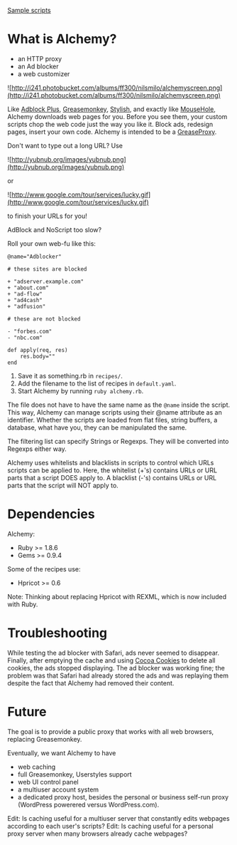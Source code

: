 [Sample scripts](http://yellosoft-alchemy.googlecode.com/svn/trunk/recipes/)

# What is Alchemy? #

  * an HTTP proxy
  * an Ad blocker
  * a web customizer

![http://i241.photobucket.com/albums/ff300/nilsmilo/alchemyscreen.png](http://i241.photobucket.com/albums/ff300/nilsmilo/alchemyscreen.png)

Like [Adblock Plus](http://adblockplus.org/en/), [Greasemonkey](http://www.greasespot.net/), [Stylish](http://userstyles.org/stylish/), and exactly like [MouseHole](http://code.whytheluckystiff.net/mouseHole/), Alchemy downloads web pages for you. Before you see them, your custom scripts chop the web code just the way you like it. Block ads, redesign pages, insert your own code. Alchemy is intended to be a [GreaseProxy](http://www.mnot.net/blog/2005/05/09/greasemonkey).

Don't want to type out a long URL? Use

![http://yubnub.org/images/yubnub.png](http://yubnub.org/images/yubnub.png)

or

![http://www.google.com/tour/services/lucky.gif](http://www.google.com/tour/services/lucky.gif)

to finish your URLs for you!

AdBlock and NoScript too slow?

Roll your own web-fu like this:

```
@name="Adblocker"

# these sites are blocked

+ "adserver.example.com"
+ "about.com"
+ "ad-flow"
+ "ad4cash"
+ "adfusion"

# these are not blocked

- "forbes.com"
- "nbc.com"

def apply(req, res)
    res.body=""
end
```

  1. Save it as something.rb in `recipes/`.
  1. Add the filename to the list of recipes in `default.yaml`.
  1. Start Alchemy by running `ruby alchemy.rb`.

The file does not have to have the same name as the `@name` inside the script. This way, Alchemy can manage scripts using their @name attribute as an identifier. Whether the scripts are loaded from flat files, string buffers, a database, what have you, they can be manipulated the same.

The filtering list can specify Strings or Regexps. They will be converted into Regexps either way.

Alchemy uses whitelists and blacklists in scripts to control which URLs scripts can be applied to. Here, the whitelist (+'s) contains URLs or URL parts that a script DOES apply to. A blacklist (-'s) contains URLs or URL parts that the script will NOT apply to.

# Dependencies #

Alchemy:
  * Ruby >= 1.8.6
  * Gems >= 0.9.4

Some of the recipes use:
  * Hpricot >= 0.6

Note: Thinking about replacing Hpricot with REXML, which is now included with Ruby.

# Troubleshooting #

While testing the ad blocker with Safari, ads never seemed to disappear. Finally, after emptying the cache and using [Cocoa Cookies](http://ditchnet.org/cocoacookies/) to delete all cookies, the ads stopped displaying. The ad blocker was working fine; the problem was that Safari had already stored the ads and was replaying them despite the fact that Alchemy had removed their content.

# Future #

The goal is to provide a public proxy that works with all web browsers, replacing Greasemonkey.

Eventually, we want Alchemy to have

  * web caching
  * full Greasemonkey, Userstyles support
  * web UI control panel
  * a multiuser account system
  * a dedicated proxy host, besides the personal or business self-run proxy (WordPress powerered versus WordPress.com).

Edit: Is caching useful for a multiuser server that constantly edits webpages according to each user's scripts?
Edit: Is caching useful for a personal proxy server when many browsers already cache webpages?